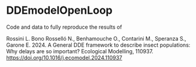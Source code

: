 # DDEmodelOpenLoop
Code and data to fully reproduce the results of 

Rossini L. Bono Rosselló N., Benhamouche O., Contarini M., Speranza S., Garone E. 2024. A General DDE framework to describe insect populations: Why delays are so important? Ecological Modelling, 110937. https://doi.org/10.1016/j.ecomodel.2024.110937
